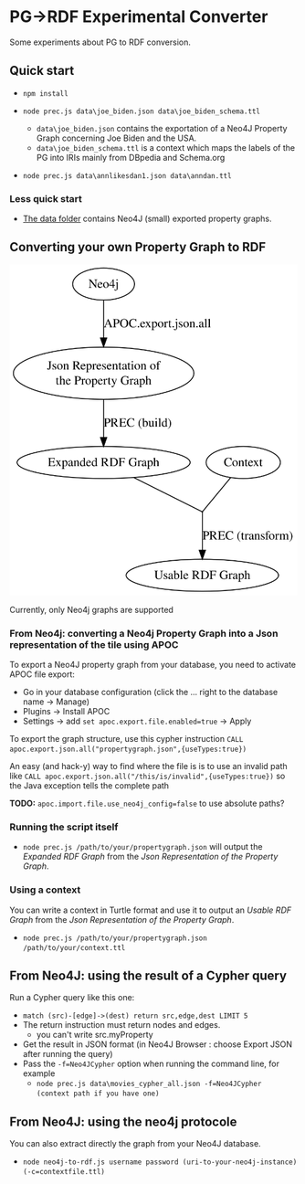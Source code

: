 # PG->RDF Experimental Converter

Some experiments about PG to RDF conversion.

## Quick start

- `npm install`

- `node prec.js data\joe_biden.json data\joe_biden_schema.ttl`
    - `data\joe_biden.json` contains the exportation of a Neo4J Property Graph concerning Joe Biden and the USA.
    - `data\joe_biden_schema.ttl` is a context which maps the labels of the PG into IRIs mainly from DBpedia and Schema.org

- `node prec.js data\annlikesdan1.json data\anndan.ttl`

### Less quick start

- [The data folder](data) contains Neo4J (small) exported property graphs.

## Converting your own Property Graph to RDF

![](doc/general_process.svg)

Currently, only Neo4j graphs are supported

### From Neo4j: converting a Neo4j Property Graph into a Json representation of the tile using APOC

To export a Neo4J property graph from your database, you need to activate APOC file export:
- Go in your database configuration (click the ... right to the database name -> Manage)
- Plugins -> Install APOC
- Settings -> add `set apoc.export.file.enabled=true` -> Apply

To export the graph structure, use this cypher instruction
`CALL apoc.export.json.all("propertygraph.json",{useTypes:true})`

An easy (and hack-y) way to find where the file is is to use an invalid path like
`CALL apoc.export.json.all("/this/is/invalid",{useTypes:true})`
so the Java exception tells the complete path

**TODO:** `apoc.import.file.use_neo4j_config=false` to use absolute paths?

### Running the script itself

- `node prec.js /path/to/your/propertygraph.json` will output the *Expanded RDF Graph*
from the *Json Representation of the Property Graph*.


### Using a context

You can write a context in Turtle format and use it to output an *Usable RDF Graph*
from the *Json Representation of the Property Graph*.

- `node prec.js /path/to/your/propertygraph.json /path/to/your/context.ttl`


## From Neo4J: using the result of a Cypher query

Run a Cypher query like this one:
- `match (src)-[edge]->(dest) return src,edge,dest LIMIT 5`
- The return instruction must return nodes and edges.
    - you can't write src.myProperty
- Get the result in JSON format (in Neo4J Browser : choose Export JSON after running the query)
- Pass the `-f=Neo4JCypher` option when running the command line, for example
    - `node prec.js data\movies_cypher_all.json -f=Neo4JCypher (context path if you have one)`

## From Neo4J: using the neo4j protocole

You can also extract directly the graph from your Neo4J database.

- `node neo4j-to-rdf.js username password (uri-to-your-neo4j-instance) (-c=contextfile.ttl)`

